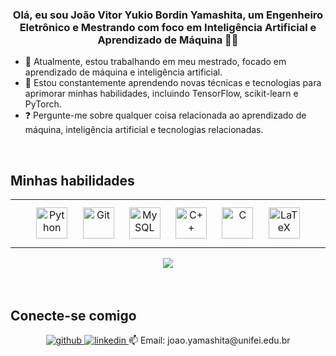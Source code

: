 ### <div align="center">Olá, eu sou João Vitor Yukio Bordin Yamashita, um Engenheiro Eletrônico e Mestrando com foco em Inteligência Artificial e Aprendizado de Máquina 👨‍💻</div>  

- 🔭 Atualmente, estou trabalhando em meu mestrado, focado em aprendizado de máquina e inteligência artificial.
- 🌱 Estou constantemente aprendendo novas técnicas e tecnologias para aprimorar minhas habilidades, incluindo TensorFlow, scikit-learn e PyTorch.
- ❓ Pergunte-me sobre qualquer coisa relacionada ao aprendizado de máquina, inteligência artificial e tecnologias relacionadas.

<br/>  

## Minhas habilidades  
<table align = "center"><tr><td valign="top" width="33%">

<div align="center">  
<a href="https://www.python.org/" target="_blank"><img style="margin: 10px" src="https://profilinator.rishav.dev/skills-assets/python-original.svg" alt="Python" height="50" /></a>  
<a href="https://github.com/" target="_blank"><img style="margin: 10px" src="https://profilinator.rishav.dev/skills-assets/git-scm-icon.svg" alt="Git" height="50" /></a>  
<a href="https://www.mysql.com/" target="_blank"><img style="margin: 10px" src="https://profilinator.rishav.dev/skills-assets/mysql-original-wordmark.svg" alt="MySQL" height="50" /></a>  
<a href="https://www.cplusplus.com/" target="_blank"><img style="margin: 10px" src="https://profilinator.rishav.dev/skills-assets/cplusplus-original.svg" alt="C++" height="50" /></a>  
<a href="https://www.cprogramming.com/" target="_blank"><img style="margin: 10px" src="https://profilinator.rishav.dev/skills-assets/c-original.svg" alt="C" height="50" /></a>  
<a href="https://www.latex-project.org/" target="_blank"><img style="margin: 10px" src="https://profilinator.rishav.dev/skills-assets/latex.png" alt="LaTeX" height="50" /></a>  
</div>

</td></tr></table>  
<div align="center"><img src="https://github-readme-stats.vercel.app/api/top-langs/?username=JoaoYukio&hide_border=true&layout=compact" align="center" /></div>
<br/>  


<br/>

## Conecte-se comigo  
<div align="center">
<a href="https://github.com/JoaoYukio" target="_blank">
<img src=https://img.shields.io/badge/github-%2324292e.svg?&style=for-the-badge&logo=github&logoColor=white alt=github style="margin-bottom: 5px;" />
</a>
<a href="https://linkedin.com/in/joao-vitor-yukio-bordin-yamashita-863bb9146/" target="_blank">
<img src=https://img.shields.io/badge/linkedin-%231E77B5.svg?&style=for-the-badge&logo=linkedin&logoColor=white alt=linkedin style="margin-bottom: 5px;" />
</a>  
📫 Email: joao.yamashita@unifei.edu.br
</div>  

<br/>  


